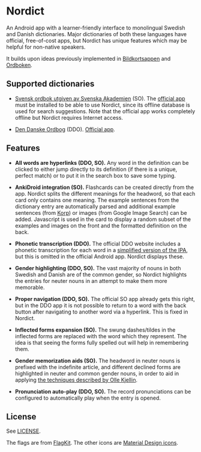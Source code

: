 # Nordict

An Android app with a learner-friendly interface to monolingual Swedish and
Danish dictionaries.  Major dictionaries of both these languages have official,
free-of-cost apps, but Nordict has unique features which may be helpful for
non-native speakers.

It builds upon ideas previously implemented in
[Bildkortsappen](https://github.com/vitkyrka/bildkortsappen) and
[Ordboken](https://github.com/vitkyrka/ordboken).

## Supported dictionaries

- [Svensk ordbok utgiven av Svenska Akademien](https://svenska.se/so/) (SO).  The
  [official app](https://play.google.com/store/apps/details?id=se.svenskaakademien.so16)
  must be installed to be able to use Nordict, since its offline database is used for
  search suggestions.  Note that the official app works completely offline but
  Nordict requires Internet access.

- [Den Danske Ordbog](https://ordnet.dk/ddo) (DDO).  [Official
  app](https://play.google.com/store/apps/details?id=dk.dsl.ordnet.ddo).

## Features

* **All words are hyperlinks (DDO, SO).** Any word in the definition can be
  clicked to either jump directly to its definition (if there is a unique,
  perfect match) or to put it in the search box to save some typing.

* **AnkiDroid integration (SO).** Flashcards can be created directly from the
  app.  Nordict splits the different meanings for the headword, so that each
  card only contains one meaning.  The example sentences from the dictionary
  entry are automatically parsed and additional example sentences (from
  [Korp](https://spraakbanken.gu.se/korp/)) or images (from Google Image
  Search) can be added.  Javascript is used in the card to display a random
  subset of the examples and images on the front and the formatted definition
  on the back.

* **Phonetic transcription (DDO).** The official DDO website includes a
  phonetic transcription for each word in a [simplified version of the
  IPA](https://ordnet.dk/ddo/artiklernes-opbygning/udtale), but this is omitted
  in the official Android app.  Nordict displays these.

* **Gender highlighting (DDO, SO).**  The vast majority of nouns in both
  Swedish and Danish are of the common gender, so Nordict highlights the
  entries for neuter nouns in an attempt to make them more memorable.

* **Proper navigation (DDO, SO).**  The official SO app already gets this
  right, but in the DDO app it is not possible to return to a word with the
  back button after navigating to another word via a hyperlink.  This is fixed
  in Nordict.

* **Inflected forms expansion (SO).**  The swung dashes/tildes in the inflected
  forms are replaced with the word which they represent.  The idea is that
  seeing the forms fully spelled out will help in remembering them.

* **Gender memorization aids (SO).**  The headword in neuter nouns is prefixed
  with the indefinite article, and different declined forms are highlighted in
  neuter and common gender nouns, in order to aid in applying [the techniques
  described by Olle Kjellin](https://bit.ly/EN-ETT-in-Swedish).

* **Pronunciation auto-play (DDO, SO).**  The record pronunciations can be
  configured to automatically play when the entry is opened.

## License

See [LICENSE](LICENSE).

The flags are from [FlagKit](https://github.com/madebybowtie/FlagKit).  The
other icons are [Material Design
icons](https://github.com/google/material-design-icons).
